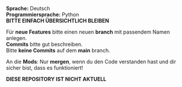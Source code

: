 **Sprache:** Deutsch\
**Programmiersprache:** Python\
**BITTE EINFACH ÜBERSICHTLICH BLEIBEN**

Für **neue Features** bitte einen neuen **branch** mit passendem Namen anlegen.\
**Commits** bitte gut beschreiben.\
Bitte **keine Commits** auf dem **main** branch.

An die **Mods**: Nur **mergen**, wenn du den Code verstanden hast und dir sicher bist, dass es funktioniert!

**DIESE REPOSITORY IST NICHT AKTUELL**

